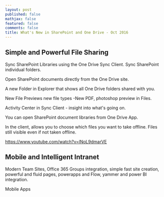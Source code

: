 ```yaml
---
layout: post
published: false
mathjax: false
featured: false
comments: false
title: What's New in SharePoint and One Drive - Oct 2016
---
```

## Simple and Powerful File Sharing

Sync SharePoint Libraries using the One Drive Sync Client. Sync SharePoint individual folders.

Open SharePoint documents directly from the One Drive site.

A new Folder in Explorer that shows all One Drive folders shared with you.

New File Previews new file types -New PDF, photoshop preview in Files.

Activity Center in Sync Client - insight into what's going on.

You can open SharePoint document libraries from One Drive App.

In the client, allows you to choose which files you want to take offline. Files still visible even if not taken offline.

https://www.youtube.com/watch?v=lNoL9dmarVE

## Mobile and Intelligent Intranet

Modern Team Sites, Office 365 Groups integration, simple fast site creation, powerful and fluid pages, powerapps and Flow, yammer and power BI integration. 

Mobile Apps

